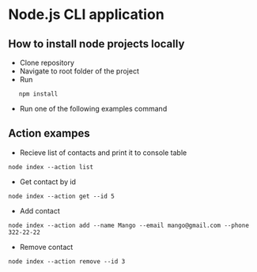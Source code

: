 # Node.js CLI application

## How to install node projects locally

-   Clone repository
-   Navigate to root folder of the project
-   Run

```git
   npm install
```

-   Run one of the following examples command

## Action exampes

-   Recieve list of contacts and print it to console table

```cli
node index --action list
```

<!-- ![List of contacts](https://monosnap.com/image/mWhe8cp5Qt0AGaN38gwLSLsw0oJnBC) -->

-   Get contact by id

```cli
node index --action get --id 5
```

<!-- ![Get contact](https://monosnap.com/image/aJEnK3zHql4GGyVIJgS35gj5MrLtgW) -->

-   Add contact

```cli
node index --action add --name Mango --email mango@gmail.com --phone 322-22-22
```

<!-- ![Add contact](https://monosnap.com/image/S4dlDjT8G4X2aROkJxOqA1sGxWgvIg) -->

-   Remove contact

```cli
node index --action remove --id 3
```

<!-- ![Remove contact](https://monosnap.com/image/JQXCcgdL4lMYRMUcmatUgRT6BCku5p) -->
